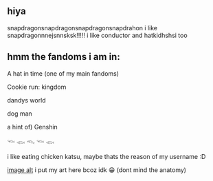 ## hiya
snapdragonsnapdragonsnapdragonsnapdrahon
i like snapdragonnnejsnnsksk!!!!!
i like conductor and hatkidhshsi too


## hmm the fandoms i am in:

 A hat in time (one of my main fandoms)
 
 Cookie run: kingdom 
 
 dandys world 
 
 dog man
 
 a hint of) Genshin

𓆝 𓆟 𓆞 𓆝 𓆟

i like eating chicken katsu, maybe thats the reason of my username :D

[image alt](https://real-medibang002.s3-ap-northeast-1.amazonaws.com/00tmp/15ffe58e-d1d8-4c44-8867-82642971d383.jpg?X-Amz-Algorithm=AWS4-HMAC-SHA256&X-Amz-Date=20250731T110529Z&X-Amz-SignedHeaders=host&X-Amz-Expires=1800&X-Amz-Credential=AKIAJTKHDHTSO2DS3ODQ%2F20250731%2Fap-northeast-1%2Fs3%2Faws4_request&X-Amz-Signature=4bc038df7dc6823cf0dd6f2878e402530add9b4a0cd1f4c025238b6241ed5dd9)
i put my art here bcoz idk 😁
(dont mind the anatomy)
